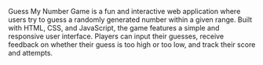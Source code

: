 Guess My Number Game is a fun and interactive web application where users try to guess a randomly generated number within a given range. Built with HTML, CSS, and JavaScript, the game features a simple and responsive user interface. Players can input their guesses, receive feedback on whether their guess is too high or too low, and track their score and attempts.
